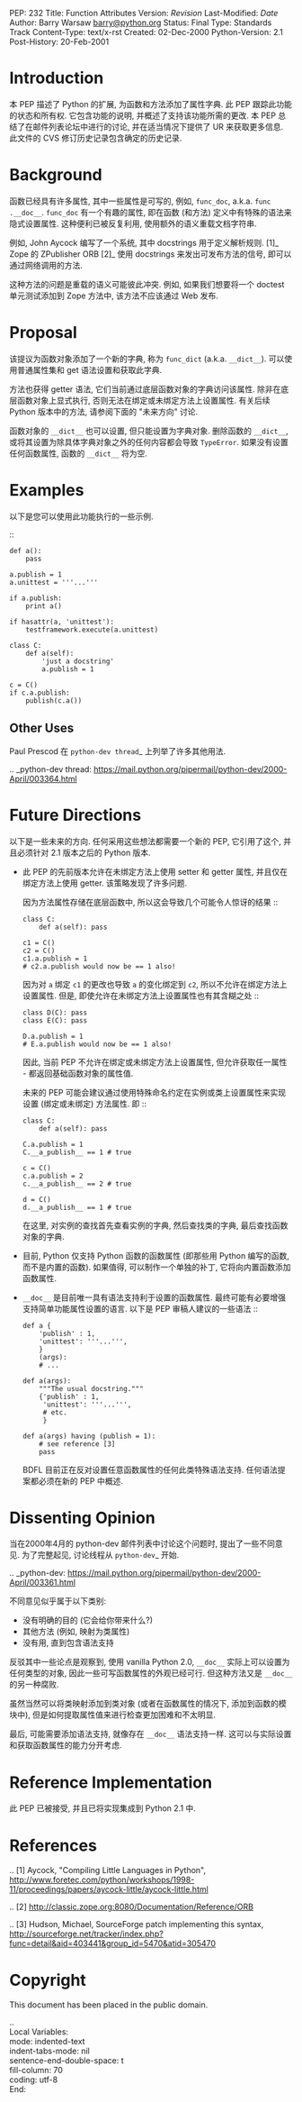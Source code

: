 
PEP: 232
Title: Function Attributes
Version: $Revision$
Last-Modified: $Date$
Author: Barry Warsaw <barry@python.org>
Status: Final
Type: Standards Track
Content-Type: text/x-rst
Created: 02-Dec-2000
Python-Version: 2.1
Post-History: 20-Feb-2001


Introduction
============

本 PEP 描述了 Python 的扩展, 为函数和方法添加了属性字典.
此 PEP 跟踪此功能的状态和所有权. 它包含功能的说明,
并概述了支持该功能所需的更改. 本 PEP 总结了在邮件列表论坛中进行的讨论,
并在适当情况下提供了 UR 来获取更多信息. 此文件的 CVS 修订历史记录包含确定的历史记录.


Background
==========

函数已经具有许多属性, 其中一些属性是可写的, 例如, ``func_doc``, a.k.a.
``func .__doc__``. ``func_doc`` 有一个有趣的属性, 即在函数 (和方法) 定义中有特殊的语法来隐式设置属性.
这种便利已被反复利用, 使用额外的语义重载文档字符串.

例如, John Aycock 编写了一个系统, 其中 docstrings 用于定义解析规则. [1]_
Zope 的 ZPublisher ORB [2]_ 使用 docstrings 来发出可发布方法的信号,
即可以通过网络调用的方法.

这种方法的问题是重载的语义可能彼此冲突. 例如, 如果我们想要将一个 doctest 单元测试添加到 Zope 方法中,
该方法不应该通过 Web 发布.


Proposal
========

该提议为函数对象添加了一个新的字典, 称为 ``func_dict`` (a.k.a. ``__dict__``).
可以使用普通属性集和 get 语法设置和获取此字典.

方法也获得 getter 语法, 它们当前通过底层函数对象的字典访问该属性.
除非在底层函数对象上显式执行, 否则无法在绑定或未绑定方法上设置属性.
有关后续 Python 版本中的方法, 请参阅下面的 "未来方向" 讨论.

函数对象的 ``__dict__`` 也可以设置, 但只能设置为字典对象. 删除函数的 ``__dict__``,
或将其设置为除具体字典对象之外的任何内容都会导致 ``TypeError``.
如果没有设置任何函数属性, 函数的 ``__dict__`` 将为空.


Examples
========

以下是您可以使用此功能执行的一些示例.

::

    def a():
        pass

    a.publish = 1
    a.unittest = '''...'''

    if a.publish:
        print a()

    if hasattr(a, 'unittest'):
        testframework.execute(a.unittest)

    class C:
        def a(self):
            'just a docstring'
            a.publish = 1

    c = C()
    if c.a.publish:
        publish(c.a())


Other Uses
----------

Paul Prescod 在 `python-dev thread`_ 上列举了许多其他用法.

.. _python-dev thread: https://mail.python.org/pipermail/python-dev/2000-April/003364.html


Future Directions
=================

以下是一些未来的方向. 任何采用这些想法都需要一个新的 PEP,
它引用了这个, 并且必须针对 2.1 版本之后的 Python 版本.

- 此 PEP 的先前版本允许在未绑定方法上使用 setter 和 getter 属性,
  并且仅在绑定方法上使用 getter. 该策略发现了许多问题.

  因为方法属性存储在底层函数中, 所以这会导致几个可能令人惊讶的结果 ::

      class C:
          def a(self): pass

      c1 = C()
      c2 = C()
      c1.a.publish = 1
      # c2.a.publish would now be == 1 also!

  因为对 ``a`` 绑定 ``c1`` 的更改也导致 ``a`` 的变化绑定到 ``c2``,
  所以不允许在绑定方法上设置属性. 但是, 即使允许在未绑定方法上设置属性也有其含糊之处 ::

      class D(C): pass
      class E(C): pass

      D.a.publish = 1
      # E.a.publish would now be == 1 also!

  因此, 当前 PEP 不允许在绑定或未绑定方法上设置属性,
  但允许获取任一属性 - 都返回基础函数对象的属性值.

  未来的 PEP 可能会建议通过使用特殊命名约定在实例或类上设置属性来实现设置
  (绑定或未绑定) 方法属性. 即 ::

      class C:
          def a(self): pass

      C.a.publish = 1
      C.__a_publish__ == 1 # true

      c = C()
      c.a.publish = 2
      c.__a_publish__ == 2 # true

      d = C()
      d.__a_publish__ == 1 # true

  在这里, 对实例的查找首先查看实例的字典, 然后查找类的字典, 最后查找函数对象的字典.

- 目前, Python 仅支持 Python 函数的函数属性 (即那些用 Python 编写的函数, 而不是内置的函数).
  如果值得, 可以制作一个单独的补丁, 它将向内置函数添加函数属性.

- ``__doc__`` 是目前唯一具有语法支持利于设置的函数属性. 
  最终可能有必要增强支持简单功能属性设置的语言.
  以下是 PEP 审稿人建议的一些语法 ::

      def a {
          'publish' : 1,
          'unittest': '''...''',
          }
          (args):
          # ...

      def a(args):
          """The usual docstring."""
          {'publish' : 1,
           'unittest': '''...''',
           # etc.
           }

      def a(args) having (publish = 1):
          # see reference [3]
          pass

  BDFL 目前正在反对设置任意函数属性的任何此类特殊语法支持.
  任何语法提案都必须在新的 PEP 中概述.


Dissenting Opinion
==================

当在2000年4月的 python-dev 邮件列表中讨论这个问题时, 提出了一些不同意见.
为了完整起见, 讨论线程从 `python-dev`_ 开始.

.. _python-dev: https://mail.python.org/pipermail/python-dev/2000-April/003361.html

不同意见似乎属于以下类别:

- 没有明确的目的 (它会给你带来什么?)
- 其他方法 (例如, 映射为类属性)
- 没有用, 直到包含语法支持

反驳其中一些论点是观察到, 使用 vanilla Python 2.0, ``__doc__`` 实际上可以设置为任何类型的对象,
因此一些可写函数属性的外观已经可行. 但这种方法又是 ``__doc__`` 的另一种腐败.

虽然当然可以将类映射添加到类对象 (或者在函数属性的情况下, 添加到函数的模块中),
但是如何提取属性值来进行检查更加困难和不太明显.

最后, 可能需要添加语法支持, 就像存在 ``__doc__`` 语法支持一样.
这可以与实际设置和获取函数属性的能力分开考虑.


Reference Implementation
========================

此 PEP 已被接受, 并且已将实现集成到 Python 2.1 中.


References
==========

.. [1] Aycock, "Compiling Little Languages in Python",
   http://www.foretec.com/python/workshops/1998-11/proceedings/papers/aycock-little/aycock-little.html

.. [2] http://classic.zope.org:8080/Documentation/Reference/ORB

.. [3] Hudson, Michael, SourceForge patch implementing this syntax,
   http://sourceforge.net/tracker/index.php?func=detail&aid=403441&group_id=5470&atid=305470


Copyright
=========

This document has been placed in the public domain.


..  
   Local Variables:  
   mode: indented-text  
   indent-tabs-mode: nil  
   sentence-end-double-space: t  
   fill-column: 70  
   coding: utf-8  
   End:  
